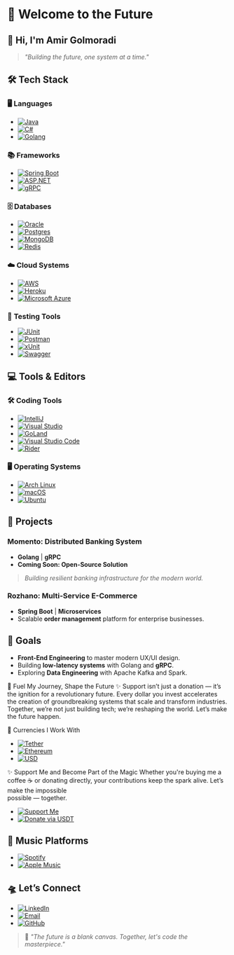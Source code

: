 # 🚀 **Welcome to the Future**  


## 👋 **Hi, I'm Amir Golmoradi**  

> *"Building the future, one system at a time."*


## 🛠️ **Tech Stack**  

### 🖥️ **Languages**  
- [![Java](https://img.shields.io/badge/Java-%23ED8B00.svg?logo=openjdk&logoColor=white)](#)  
- [![C#](https://img.shields.io/badge/C%23-%23239120.svg?logo=csharp&logoColor=white)](#)  
- [![Golang](https://img.shields.io/badge/Go-%2300ADD8.svg?logo=go&logoColor=white)](#)  

### 📚 **Frameworks**  
- [![Spring Boot](https://img.shields.io/badge/Spring%20Boot-6DB33F?logo=springboot&logoColor=fff)](#)  
- [![ASP.NET](https://img.shields.io/badge/ASP.NET%20Core-%235C2D91.svg?logo=dotnet&logoColor=white)](#)  
- [![gRPC](https://img.shields.io/badge/gRPC-%23007BFF.svg?logo=grpc&logoColor=white)](#)  

### 🗄️ **Databases**  
- [![Oracle](https://img.shields.io/badge/Oracle-F80000?logo=oracle&logoColor=fff)](#)
- [![Postgres](https://img.shields.io/badge/PostgreSQL-%23316192.svg?logo=postgresql&logoColor=white)](#)
- [![MongoDB](https://img.shields.io/badge/MongoDB-%234ea94b.svg?logo=mongodb&logoColor=white)](#)  
- [![Redis](https://img.shields.io/badge/Redis-%23DD0031.svg?logo=redis&logoColor=white)](#)  

### ☁️ **Cloud Systems**  
- [![AWS](https://img.shields.io/badge/AWS-%23FF9900.svg?logo=amazon-web-services&logoColor=white)](#)  
- [![Heroku](https://img.shields.io/badge/Heroku-430098?logo=heroku&logoColor=fff)](#)  
- [![Microsoft Azure](https://img.shields.io/badge/Microsoft%20Azure-0089D6?logo=microsoftazure&logoColor=white)](#)  

### 🧪 **Testing Tools**  
- [![JUnit](https://img.shields.io/badge/JUnit-%2325A162.svg?logo=junit5&logoColor=white)](#)  
- [![Postman](https://img.shields.io/badge/Postman-FF6C37?logo=postman&logoColor=fff)](#)  
- [![xUnit](https://img.shields.io/badge/xUnit.NET-%235C2D91.svg?logo=.net&logoColor=white)](#)
- [![Swagger](https://img.shields.io/badge/Swagger-%23F7B731?logo=swagger&logoColor=white)](#)



## 💻 **Tools & Editors**  

### 🛠️ **Coding Tools**  
- [![IntelliJ](https://img.shields.io/badge/IntelliJ%20IDEA-%23000000.svg?logo=intellij-idea&logoColor=white)](#)  
- [![Visual Studio](https://img.shields.io/badge/Visual%20Studio-%235C2D91.svg?logo=visual-studio&logoColor=white)](#)  
- [![GoLand](https://img.shields.io/badge/GoLand-%23000.svg?logo=goland&logoColor=white)](#)
- [![Visual Studio Code](https://custom-icon-badges.demolab.com/badge/Visual%20Studio%20Code-0078d7.svg?logo=vsc&logoColor=white)](#)
- [![Rider](https://img.shields.io/badge/Rider-000?logo=rider&logoColor=fff)](#)

### 🖥️ **Operating Systems**  
- [![Arch Linux](https://img.shields.io/badge/Arch%20Linux-1793D1?logo=arch-linux&logoColor=fff)](#)  
- [![macOS](https://img.shields.io/badge/macOS-000000?logo=apple&logoColor=F0F0F0)](#)
- [![Ubuntu](https://img.shields.io/badge/Ubuntu-E95420?logo=ubuntu&logoColor=white)](#)


## 🚀 **Projects**  

### **Momento: Distributed Banking System**  
- **Golang** | **gRPC**  
- **Coming Soon: Open-Source Solution**  
> *Building resilient banking infrastructure for the modern world.*  

### **Rozhano: Multi-Service E-Commerce**  
- **Spring Boot** | **Microservices**  
- Scalable **order management** platform for enterprise businesses.  


## 🎯 **Goals**  
- **Front-End Engineering** to master modern UX/UI design.  
- Building **low-latency systems** with Golang and **gRPC**.  
- Exploring **Data Engineering** with Apache Kafka and Spark.  


💸 Fuel My Journey, Shape the Future ✨
Support isn’t just a donation — it’s the ignition for a revolutionary future. Every dollar you invest accelerates the creation of groundbreaking systems that scale and transform industries. Together, we’re not just building tech; we’re reshaping the world. Let’s make the future happen.

💱 Currencies I Work With
 - [![Tether](https://img.shields.io/badge/Tether-168363?&logo=tether&logoColor=white)](#)
 - [![Ethereum](https://img.shields.io/badge/Ethereum-3C3C3D?logo=ethereum&logoColor=white)](#)
 - [![USD](https://img.shields.io/badge/USD-%24-%23008080?logo=money&logoColor=white)](#)


✨ Support Me and Become Part of the Magic
   Whether you're buying me a coffee ☕ or donating directly, your contributions keep the spark alive. Let’s make the impossible    
   possible — together.

- [![Support Me](https://img.shields.io/badge/Support%20Me-Buy%20Me%20A%20Coffee-FFDD00?logo=buymeacoffee&logoColor=black)](https://www.buymeacoffee.com/amirgolmoradi)
- [![Donate via USDT](https://img.shields.io/badge/Donate%20via%20USDT-0xb0A3C0B73bA2349483680832b6758581520DdfD2-%23000000?logo=ethereum&logoColor=white)](https://etherscan.io/address/0xYourUSDTWalletAddressHere)


## 🎵 **Music Platforms**  
- [![Spotify](https://img.shields.io/badge/Spotify-1ED760.svg?logo=spotify&logoColor=white)](#)  
- [![Apple Music](https://img.shields.io/badge/Apple%20Music-FA243C?logo=apple%20music&logoColor=white)](#)  


## 🛸 **Let’s Connect**  
- [![LinkedIn](https://img.shields.io/badge/LinkedIn-%230077B5.svg?logo=linkedin&logoColor=white)](https://www.linkedin.com/in/amir-golmoradi)  
- [![Email](https://img.shields.io/badge/Email-%23D14836.svg?logo=gmail&logoColor=white)](mailto:ahgolmoradi12@gmail.com)  
- [![GitHub](https://img.shields.io/badge/GitHub-%23121011.svg?logo=github&logoColor=white)](https://github.com/Amir-Golmoradi)  


> 🚀 *"The future is a blank canvas. Together, let's code the masterpiece."*  
